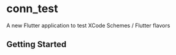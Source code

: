 # conn_test

A new Flutter application to test XCode Schemes / Flutter flavors

## Getting Started

